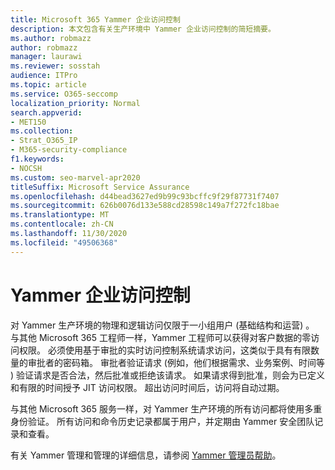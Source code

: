 ```yaml
---
title: Microsoft 365 Yammer 企业访问控制
description: 本文包含有关生产环境中 Yammer 企业访问控制的简短摘要。
ms.author: robmazz
author: robmazz
manager: laurawi
ms.reviewer: sosstah
audience: ITPro
ms.topic: article
ms.service: O365-seccomp
localization_priority: Normal
search.appverid:
- MET150
ms.collection:
- Strat_O365_IP
- M365-security-compliance
f1.keywords:
- NOCSH
ms.custom: seo-marvel-apr2020
titleSuffix: Microsoft Service Assurance
ms.openlocfilehash: d44bead3627ed9b99c93bcffc9f29f87731f7407
ms.sourcegitcommit: 626b0076d133e588cd28598c149a7f272fc18bae
ms.translationtype: MT
ms.contentlocale: zh-CN
ms.lasthandoff: 11/30/2020
ms.locfileid: "49506368"
---
```

# <a name="yammer-enterprise-access-controls"></a>Yammer 企业访问控制 

对 Yammer 生产环境的物理和逻辑访问仅限于一小组用户 (基础结构和运营) 。 与其他 Microsoft 365 工程师一样，Yammer 工程师可以获得对客户数据的零访问权限。 必须使用基于审批的实时访问控制系统请求访问，这类似于具有有限数量的审批者的密码箱。 审批者验证请求 (例如，他们根据需求、业务案例、时间等 ) 验证请求是否合法，然后批准或拒绝该请求。 如果请求得到批准，则会为已定义和有限的时间授予 JIT 访问权限。 超出访问时间后，访问将自动过期。

与其他 Microsoft 365 服务一样，对 Yammer 生产环境的所有访问都将使用多重身份验证。 所有访问和命令历史记录都属于用户，并定期由 Yammer 安全团队记录和查看。

有关 Yammer 管理和管理的详细信息，请参阅 [Yammer 管理员帮助](https://docs.microsoft.com/yammer/yammer-landing-page)。